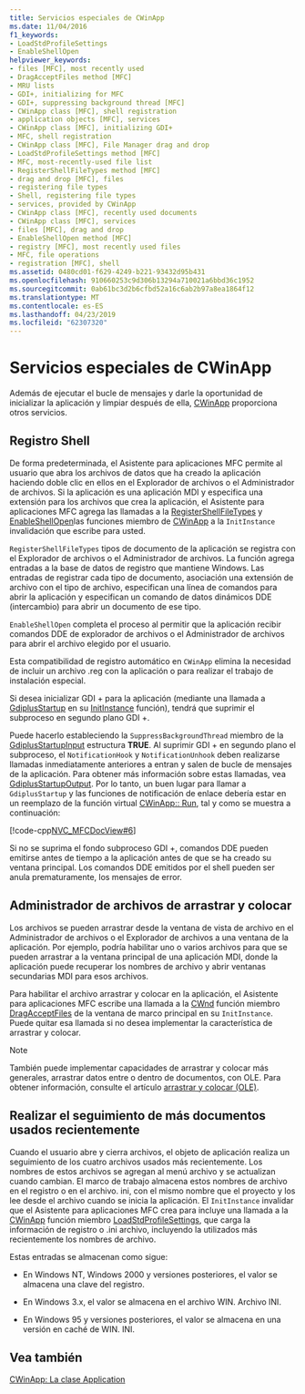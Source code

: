 ```yaml
---
title: Servicios especiales de CWinApp
ms.date: 11/04/2016
f1_keywords:
- LoadStdProfileSettings
- EnableShellOpen
helpviewer_keywords:
- files [MFC], most recently used
- DragAcceptFiles method [MFC]
- MRU lists
- GDI+, initializing for MFC
- GDI+, suppressing background thread [MFC]
- CWinApp class [MFC], shell registration
- application objects [MFC], services
- CWinApp class [MFC], initializing GDI+
- MFC, shell registration
- CWinApp class [MFC], File Manager drag and drop
- LoadStdProfileSettings method [MFC]
- MFC, most-recently-used file list
- RegisterShellFileTypes method [MFC]
- drag and drop [MFC], files
- registering file types
- Shell, registering file types
- services, provided by CWinApp
- CWinApp class [MFC], recently used documents
- CWinApp class [MFC], services
- files [MFC], drag and drop
- EnableShellOpen method [MFC]
- registry [MFC], most recently used files
- MFC, file operations
- registration [MFC], shell
ms.assetid: 0480cd01-f629-4249-b221-93432d95b431
ms.openlocfilehash: 910660253c9d306b13294a710021a6bbd36c1952
ms.sourcegitcommit: 0ab61bc3d2b6cfbd52a16c6ab2b97a8ea1864f12
ms.translationtype: MT
ms.contentlocale: es-ES
ms.lasthandoff: 04/23/2019
ms.locfileid: "62307320"
---
```

# <a name="special-cwinapp-services"></a>Servicios especiales de CWinApp

Además de ejecutar el bucle de mensajes y darle la oportunidad de inicializar la aplicación y limpiar después de ella, [CWinApp](../mfc/reference/cwinapp-class.md) proporciona otros servicios.

##  <a name="_core_shell_registration"></a> Registro Shell

De forma predeterminada, el Asistente para aplicaciones MFC permite al usuario que abra los archivos de datos que ha creado la aplicación haciendo doble clic en ellos en el Explorador de archivos o el Administrador de archivos. Si la aplicación es una aplicación MDI y especifica una extensión para los archivos que crea la aplicación, el Asistente para aplicaciones MFC agrega las llamadas a la [RegisterShellFileTypes](../mfc/reference/cwinapp-class.md#registershellfiletypes) y [EnableShellOpen](../mfc/reference/cwinapp-class.md#enableshellopen)las funciones miembro de [CWinApp](../mfc/reference/cwinapp-class.md) a la `InitInstance` invalidación que escribe para usted.

`RegisterShellFileTypes` tipos de documento de la aplicación se registra con el Explorador de archivos o el Administrador de archivos. La función agrega entradas a la base de datos de registro que mantiene Windows. Las entradas de registrar cada tipo de documento, asociación una extensión de archivo con el tipo de archivo, especifican una línea de comandos para abrir la aplicación y especifican un comando de datos dinámicos DDE (intercambio) para abrir un documento de ese tipo.

`EnableShellOpen` completa el proceso al permitir que la aplicación recibir comandos DDE de explorador de archivos o el Administrador de archivos para abrir el archivo elegido por el usuario.

Esta compatibilidad de registro automático en `CWinApp` elimina la necesidad de incluir un archivo .reg con la aplicación o para realizar el trabajo de instalación especial.

Si desea inicializar GDI + para la aplicación (mediante una llamada a [GdiplusStartup](/windows/desktop/api/gdiplusinit/nf-gdiplusinit-gdiplusstartup) en su [InitInstance](../mfc/reference/cwinapp-class.md#initinstance) función), tendrá que suprimir el subproceso en segundo plano GDI +.

Puede hacerlo estableciendo la `SuppressBackgroundThread` miembro de la [GdiplusStartupInput](/windows/desktop/api/gdiplusinit/ns-gdiplusinit-gdiplusstartupinput) estructura **TRUE**. Al suprimir GDI + en segundo plano el subproceso, el `NotificationHook` y `NotificationUnhook` deben realizarse llamadas inmediatamente anteriores a entran y salen de bucle de mensajes de la aplicación. Para obtener más información sobre estas llamadas, vea [GdiplusStartupOutput](/windows/desktop/api/gdiplusinit/ns-gdiplusinit-gdiplusstartupoutput). Por lo tanto, un buen lugar para llamar a `GdiplusStartup` y las funciones de notificación de enlace debería estar en un reemplazo de la función virtual [CWinApp:: Run](../mfc/reference/cwinapp-class.md#run), tal y como se muestra a continuación:

[!code-cpp[NVC_MFCDocView#6](../mfc/codesnippet/cpp/special-cwinapp-services_1.cpp)]

Si no se suprima el fondo subproceso GDI +, comandos DDE pueden emitirse antes de tiempo a la aplicación antes de que se ha creado su ventana principal. Los comandos DDE emitidos por el shell pueden ser anula prematuramente, los mensajes de error.

##  <a name="_core_file_manager_drag_and_drop"></a> Administrador de archivos de arrastrar y colocar

Los archivos se pueden arrastrar desde la ventana de vista de archivo en el Administrador de archivos o el Explorador de archivos a una ventana de la aplicación. Por ejemplo, podría habilitar uno o varios archivos para que se pueden arrastrar a la ventana principal de una aplicación MDI, donde la aplicación puede recuperar los nombres de archivo y abrir ventanas secundarias MDI para esos archivos.

Para habilitar el archivo arrastrar y colocar en la aplicación, el Asistente para aplicaciones MFC escribe una llamada a la [CWnd](../mfc/reference/cwnd-class.md) función miembro [DragAcceptFiles](../mfc/reference/cwnd-class.md#dragacceptfiles) de la ventana de marco principal en su `InitInstance`. Puede quitar esa llamada si no desea implementar la característica de arrastrar y colocar.

> [!NOTE]
>  También puede implementar capacidades de arrastrar y colocar más generales, arrastrar datos entre o dentro de documentos, con OLE. Para obtener información, consulte el artículo [arrastrar y colocar (OLE)](../mfc/drag-and-drop-ole.md).

##  <a name="_core_keeping_track_of_the_most_recently_used_documents"></a> Realizar el seguimiento de más documentos usados recientemente

Cuando el usuario abre y cierra archivos, el objeto de aplicación realiza un seguimiento de los cuatro archivos usados más recientemente. Los nombres de estos archivos se agregan al menú archivo y se actualizan cuando cambian. El marco de trabajo almacena estos nombres de archivo en el registro o en el archivo. ini, con el mismo nombre que el proyecto y los lee desde el archivo cuando se inicia la aplicación. El `InitInstance` invalidar que el Asistente para aplicaciones MFC crea para incluye una llamada a la [CWinApp](../mfc/reference/cwinapp-class.md) función miembro [LoadStdProfileSettings](../mfc/reference/cwinapp-class.md#loadstdprofilesettings), que carga la información de registro o .ini archivo, incluyendo la utilizados más recientemente los nombres de archivo.

Estas entradas se almacenan como sigue:

- En Windows NT, Windows 2000 y versiones posteriores, el valor se almacena una clave del registro.

- En Windows 3.x, el valor se almacena en el archivo WIN. Archivo INI.

- En Windows 95 y versiones posteriores, el valor se almacena en una versión en caché de WIN. INI.

## <a name="see-also"></a>Vea también

[CWinApp: La clase Application](../mfc/cwinapp-the-application-class.md)
